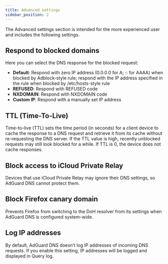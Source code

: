 ```yaml
---
title: Advanced settings
sidebar_position: 2
---
```


The Advanced settings section is intended for the more experienced user and includes the following settings.

## Respond to blocked domains

Here you can select the DNS response for the blocked request:

- **Default**: Respond with zero IP address (0.0.0.0 for A; :: for AAAA) when blocked by Adblock-style rule; respond with the IP address specified in the rule when blocked by /etc/hosts-style rule
- **REFUSED**: Respond with REFUSED code
- **NXDOMAIN**: Respond with NXDOMAIN code
- **Custom IP**: Respond with a manually set IP address

## TTL (Time-To-Live)

Time-to-live (TTL) sets the time period (in seconds) for a client device to cache the response to a DNS request and retrieve it from its cache without re-requesting the DNS server. If the TTL value is high, recently unblocked requests may still look blocked for a while. If TTL is 0, the device does not cache responses.

## Block access to iCloud Private Relay

Devices that use iCloud Private Relay may ignore their DNS settings, so AdGuard DNS cannot protect them.

## Block Firefox canary domain

Prevents Firefox from switching to the DoH resolver from its settings when AdGuard DNS is configured system-wide.

## Log IP addresses

By default, AdGuard DNS doesn’t log IP addresses of incoming DNS requests. If you enable this setting, IP addresses will be logged and displayed in Query log.
